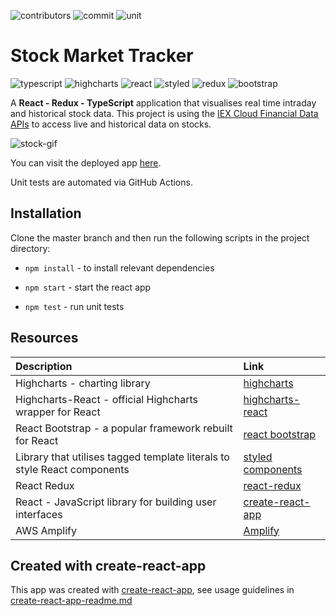 
![contributors](https://img.shields.io/github/contributors/XandraV/stockmarket-tracker?color=purple)
![commit](https://img.shields.io/github/last-commit/XandraV/stockmarket-tracker?color=cyan)
![unit](https://github.com/XandraV/stockmarket-tracker/workflows/Stock%20Market%20unit%20tests/badge.svg)

# Stock Market Tracker

![typescript](https://img.shields.io/badge/-TypeScript-007ACC?style=flat-square&logo=typescript&logoColor=white)
![highcharts](https://img.shields.io/badge/-Highcharts.js-48DAD0?style=flat-square)
![react](https://img.shields.io/badge/-React-45b8d8?style=flat-square&logo=react&logoColor=white)
![styled](https://img.shields.io/badge/-Styled_Components-db7092?style=flat-square&logo=styled-components&logoColor=white)
![redux](https://img.shields.io/badge/-Redux-764ABC?style=flat-square&logo=redux&logoColor=white)
![bootstrap](https://img.shields.io/badge/-Bootstrap-563D7C?style=flat-square&logo=bootstrap&logoColor=white)


A **React - Redux - TypeScript** application that visualises real time intraday and historical stock data. This project is using the [IEX Cloud Financial Data APIs](https://iexcloud.io/) to access live and historical data on stocks.

![stock-gif](https://general-gif-bucket.s3.eu-west-2.amazonaws.com/stocks.gif)

You can visit the deployed app [here](https://master.d204lp7xahidks.amplifyapp.com/).

Unit tests are automated via GitHub Actions.

## Installation

Clone the master branch and then run the following scripts in the project directory:

- `npm install` - to install relevant dependencies

- `npm start` - start the react app

- `npm test` - run unit tests


## Resources

| Description                                                        | Link                                                                      |
| :----------------------------------------------------------------- | :------------------------------------------------------------------------ |
| Highcharts - charting library | [highcharts](https://www.highcharts.com/) |
| Highcharts-React - official Highcharts wrapper for React | [highcharts-react](https://github.com/highcharts/highcharts-react) |
| React Bootstrap - a popular framework rebuilt for React          | [react bootstrap](https://react-bootstrap.github.io/) |
| Library that utilises tagged template literals to style React components | [styled components](https://styled-components.com/)                       |
| React Redux        | [react-redux](https://react-redux.js.org/)|
| React - JavaScript library for building user interfaces            | [create-react-app](https://github.com/facebook/create-react-app)|
|AWS Amplify |  [Amplify](https://aws.amazon.com/amplify/)

## Created with create-react-app

This app was created with [create-react-app](https://github.com/facebook/create-react-app), see usage guidelines in [create-react-app-readme.md](create-react-app-readme.md)
